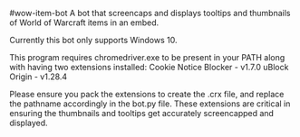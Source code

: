 #wow-item-bot
A bot that screencaps and displays tooltips and thumbnails of World of Warcraft items in an embed.

Currently this bot only supports Windows 10.

This program requires chromedriver.exe to be present in your PATH along with having two extensions installed:
Cookie Notice Blocker - v1.7.0
uBlock Origin - v1.28.4

Please ensure you pack the extensions to create the .crx file, and replace the pathname accordingly in the bot.py file.
These extensions are critical in ensuring the thumbnails and tooltips get accurately screencapped and displayed.
